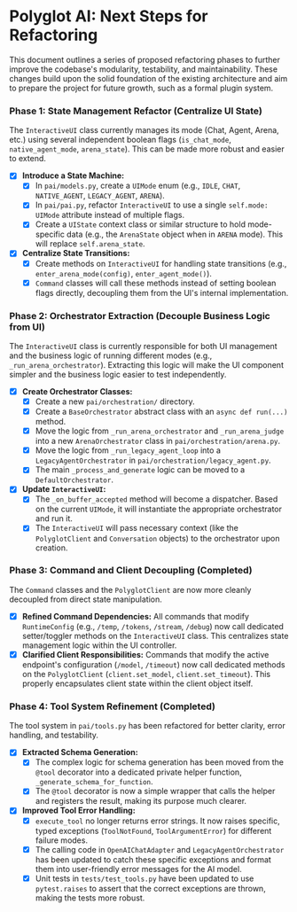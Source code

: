 # Polyglot AI: Next Steps for Refactoring

This document outlines a series of proposed refactoring phases to further improve the codebase's modularity, testability, and maintainability. These changes build upon the solid foundation of the existing architecture and aim to prepare the project for future growth, such as a formal plugin system.

### Phase 1: State Management Refactor (Centralize UI State)

The `InteractiveUI` class currently manages its mode (Chat, Agent, Arena, etc.) using several independent boolean flags (`is_chat_mode`, `native_agent_mode`, `arena_state`). This can be made more robust and easier to extend.

-   [x] **Introduce a State Machine:**
    -   [x] In `pai/models.py`, create a `UIMode` enum (e.g., `IDLE`, `CHAT`, `NATIVE_AGENT`, `LEGACY_AGENT`, `ARENA`).
    -   [x] In `pai/pai.py`, refactor `InteractiveUI` to use a single `self.mode: UIMode` attribute instead of multiple flags.
    -   [x] Create a `UIState` context class or similar structure to hold mode-specific data (e.g., the `ArenaState` object when in `ARENA` mode). This will replace `self.arena_state`.

-   [x] **Centralize State Transitions:**
    -   [x] Create methods on `InteractiveUI` for handling state transitions (e.g., `enter_arena_mode(config)`, `enter_agent_mode()`).
    -   [x] `Command` classes will call these methods instead of setting boolean flags directly, decoupling them from the UI's internal implementation.

### Phase 2: Orchestrator Extraction (Decouple Business Logic from UI)

The `InteractiveUI` class is currently responsible for both UI management and the business logic of running different modes (e.g., `_run_arena_orchestrator`). Extracting this logic will make the UI component simpler and the business logic easier to test independently.

-   [x] **Create Orchestrator Classes:**
    -   [x] Create a new `pai/orchestration/` directory.
    -   [x] Create a `BaseOrchestrator` abstract class with an `async def run(...)` method.
    -   [x] Move the logic from `_run_arena_orchestrator` and `_run_arena_judge` into a new `ArenaOrchestrator` class in `pai/orchestration/arena.py`.
    -   [x] Move the logic from `_run_legacy_agent_loop` into a `LegacyAgentOrchestrator` in `pai/orchestration/legacy_agent.py`.
    -   [x] The main `_process_and_generate` logic can be moved to a `DefaultOrchestrator`.

-   [x] **Update `InteractiveUI`:**
    -   [x] The `_on_buffer_accepted` method will become a dispatcher. Based on the current `UIMode`, it will instantiate the appropriate orchestrator and run it.
    -   [x] The `InteractiveUI` will pass necessary context (like the `PolyglotClient` and `Conversation` objects) to the orchestrator upon creation.

### Phase 3: Command and Client Decoupling (Completed)

The `Command` classes and the `PolyglotClient` are now more cleanly decoupled from direct state manipulation.

-   [x] **Refined Command Dependencies:** All commands that modify `RuntimeConfig` (e.g., `/temp`, `/tokens`, `/stream`, `/debug`) now call dedicated setter/toggler methods on the `InteractiveUI` class. This centralizes state management logic within the UI controller.
-   [x] **Clarified Client Responsibilities:** Commands that modify the active endpoint's configuration (`/model`, `/timeout`) now call dedicated methods on the `PolyglotClient` (`client.set_model`, `client.set_timeout`). This properly encapsulates client state within the client object itself.

### Phase 4: Tool System Refinement (Completed)

The tool system in `pai/tools.py` has been refactored for better clarity, error handling, and testability.

-   [x] **Extracted Schema Generation:**
    -   [x] The complex logic for schema generation has been moved from the `@tool` decorator into a dedicated private helper function, `_generate_schema_for_function`.
    -   [x] The `@tool` decorator is now a simple wrapper that calls the helper and registers the result, making its purpose much clearer.

-   [x] **Improved Tool Error Handling:**
    -   [x] `execute_tool` no longer returns error strings. It now raises specific, typed exceptions (`ToolNotFound`, `ToolArgumentError`) for different failure modes.
    -   [x] The calling code in `OpenAIChatAdapter` and `LegacyAgentOrchestrator` has been updated to catch these specific exceptions and format them into user-friendly error messages for the AI model.
    -   [x] Unit tests in `tests/test_tools.py` have been updated to use `pytest.raises` to assert that the correct exceptions are thrown, making the tests more robust.
